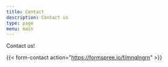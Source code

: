 ```yaml
---
title: Contact
description: Contact us
type: page
menu: main
---
```


Contact us!

{{< form-contact action="https://formspree.io/f/mnqlngrn" >}}
